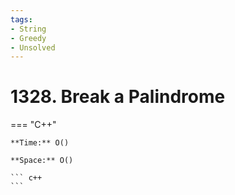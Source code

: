```yaml
---
tags:
- String
- Greedy
- Unsolved
---
```



# 1328. Break a Palindrome

=== "C++"

    **Time:** O()

    **Space:** O()

    ``` c++
    ```
